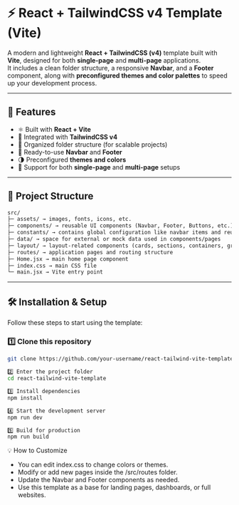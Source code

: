 # ⚡ React + TailwindCSS v4 Template (Vite)

A modern and lightweight **React + TailwindCSS (v4)** template built with **Vite**, designed for both **single-page** and **multi-page** applications.  
It includes a clean folder structure, a responsive **Navbar**, and a **Footer** component, along with **preconfigured themes and color palettes** to speed up your development process.

---

## 🚀 Features

- ⚛️ Built with **React + Vite**
- 🎨 Integrated with **TailwindCSS v4**
- 📁 Organized folder structure (for scalable projects)
- 🧭 Ready-to-use **Navbar** and **Footer**
- 🌗 Preconfigured **themes and colors**
- 🧱 Support for both **single-page** and **multi-page** setups

---

## 🧩 Project Structure

```markdown
src/
├─ assets/ → images, fonts, icons, etc.
├─ components/ → reusable UI components (Navbar, Footer, Buttons, etc.)
├─ constants/ → contains global configuration like navbar items and reusable app data
├─ data/ → space for external or mock data used in components/pages
├─ layout/ → layout-related components (cards, sections, containers, grids)
├─ routes/ → application pages and routing structure
├─ Home.jsx → main home page component
├─ index.css → main CSS file
└─ main.jsx → Vite entry point
```
---

## 🛠️ Installation & Setup

Follow these steps to start using the template:

### 1️⃣ Clone this repository
```bash
git clone https://github.com/your-username/react-tailwind-vite-template.git

2️⃣ Enter the project folder
cd react-tailwind-vite-template

3️⃣ Install dependencies
npm install

4️⃣ Start the development server
npm run dev

5️⃣ Build for production
npm run build

```

💡 How to Customize

- You can edit index.css to change colors or themes.
- Modify or add new pages inside the /src/routes folder.
- Update the Navbar and Footer components as needed.
- Use this template as a base for landing pages, dashboards, or full websites.